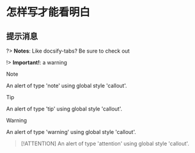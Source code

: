 # 怎样写才能看明白

## 提示消息

?> **Notes**: Like docsify-tabs? Be sure to check out

!> **Important!**: a warning

> [!NOTE]
> An alert of type 'note' using global style 'callout'.

> [!TIP]
> An alert of type 'tip' using global style 'callout'.

> [!WARNING]
> An alert of type 'warning' using global style 'callout'.

> [!ATTENTION]
> An alert of type 'attention' using global style 'callout'.

